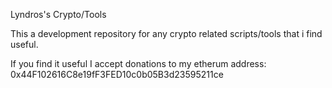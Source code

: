 Lyndros's Crypto/Tools

This a development repository for any crypto related scripts/tools that i find useful.

If you find it useful I accept donations to my etherum address:
0x44F102616C8e19fF3FED10c0b05B3d23595211ce
